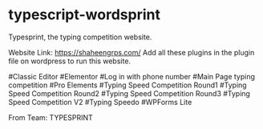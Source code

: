 # typescript-wordsprint
Typesprint, the typing competition website.



Website Link: https://shaheengrps.com/
Add all these plugins in the plugin file on wordpress to run this website.



#Classic Editor
#Elementor
#Log in with phone number
#Main Page typing competition
#Pro Elements
#Typing Speed Competition Round1
#Typing Speed Competition Round2
#Typing Speed Competition Round3
#Typing Speed Competition V2
#Typing Speedo
#WPForms Lite


From Team: TYPESPRINT
